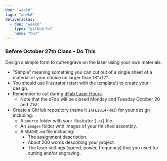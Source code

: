 ```yaml
---
due: "week8"
tags: "week6"
deliverables:
  - due: "week8"
    type: "github-hw"
    name: "hw3"
---
```


### Before October 27th Class - Do This

Design a simple form to cut/engrave on the laser using your own materials.

* "Simple" meaning something you can cut out of a single sheet of a material of your choice no larger than 18"x12".
* You should use Illustrator (start with the template!) to create your design.
* Remember to cut during [dFab Laser Hours]({{urls.media}}/dFab%20Shop%20Hours%202014%20Fall.pdf).
	* Note that the dFab will be closed Monday and Tuesday October 20 and 21st.
* Create a GitHub repository (name it `IAFL2014-HW3`) for your design including:
	* A `source` folder with your Illustrator (`.ai`) file.
	* An `images` folder with images of your finished assembly.
	* A `README.md` file including:
		* The assignment description.
		* About 200 words describing your project.
		* The laser settings (speed, power, frequency) that you used for cutting and/or engraving.
